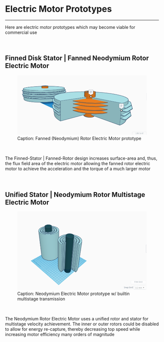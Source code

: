 
<h1>Electric Motor Prototypes</h1>
<hr>
Here are electric motor prototypes which may become viable for commercial use<br>
<br>
<br>
<h2>Finned Disk Stator | Fanned Neodymium Rotor Electric Motor</h2>
<figure>
<img src="IMG/001.png" width=800px title>
<figcaption>Caption: Fanned (Neodymium) Rotor Electric Motor prototype</figcaption>
</figure><br>
<br>
The Finned-Stator | Fanned-Rotor design increases surface-area and, thus, the flux field area of the electric motor allowing the fanned rotor electric motor to achieve the acceleration and the torque of a much larger motor<br>
<br>
<br>
<h2>Unified Stator | Neodymium Rotor Multistage Electric Motor</h2>
<figure>
<img src="IMG/002.png" width=800px>
<figcaption>Caption: Neodymium Electric Motor prototype w/ builtin multistage transmission</figcaption>
</figure><br>
<br>
The Neodymium Rotor Electric Motor uses a unified rotor and stator for multistage velocity achievement. The inner or outer rotors could be disabled to allow for energy re-capture, thereby decreasing top speed while increasing motor efficiency many orders of magnitude<br>
